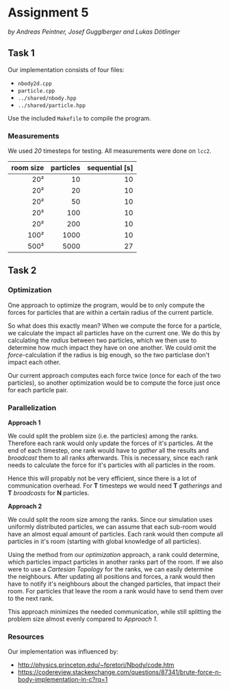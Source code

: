 # Assignment 5

*by Andreas Peintner, Josef Gugglberger and Lukas Dötlinger*

## Task 1

Our implementation consists of four files:
- `nbody2d.cpp`
- `particle.cpp`
- `../shared/nbody.hpp`
- `../shared/particle.hpp`

Use the included `Makefile` to compile the program.

### Measurements

We used *20* timesteps for testing. All measurements were done on `lcc2`.

| room size | particles | sequential [s] |
| -: | -: | -: |
| 20² | 10 | 10 |
| 20² | 20 | 10 |
| 20² | 50 | 10 |
| 20² | 100 | 10 |
| 20² | 200 | 10 |
| 100² | 1000 | 10 |
| 500² | 5000 | 27 |

## Task 2

### Optimization

One approach to optimize the program, would be to only compute the forces for particles that are within a certain radius of the current particle. 

So what does this exactly mean? When we compute the force for a particle, we calculate the impact all particles have on the current one. We do this by calculating the *radius* between two particles, which we then use to determine how much impact they have on one another. We could omit the *force*-calculation if the radius is big enough, so the two particlase don't impact each other.

Our current approach computes each force twice (once for each of the two particles), so another optimization would be to compute the force just once for each particle pair.

### Parallelization

**Approach 1**

We could split the problem size (i.e. the particles) among the ranks. Therefore each rank would only update the forces of it's particles. At the end of each timestep, one rank would have to *gather* all the results and *broadcast* them to all ranks afterwards. This is necessary, since each rank needs to calculate the force for it's particles with all particles in the room.

Hence this will propably not be very efficient, since there is a lot of communication overhead. For **T** timesteps we would need **T** *gatherings* and **T** *broadcasts* for **N** particles. 

**Approach 2**

We could split the room size among the ranks. Since our simulation uses uniformly distributed particles, we can assume that each sub-room would have an almost equal amount of particles. Each rank would then compute all particles in it's room (starting with global knowledge of all particles). 

Using the method from our *optimization* approach, a rank could determine, which particles impact particles in another ranks part of the room. If we also were to use a *Cartesian Topology* for the ranks, we can easily determine the neighbours. After updating all positions and forces, a rank would then have to notify it's neighbours about the changed particles, that impact their room. For particles that leave the room a rank would have to send them over to the next rank.

This approach minimizes the needed communication, while still splitting the problem size almost evenly compared to *Approach 1*.


### Resources
Our implementation was influenced by:
* http://physics.princeton.edu/~fpretori/Nbody/code.htm
* https://codereview.stackexchange.com/questions/87341/brute-force-n-body-implementation-in-c?rq=1
